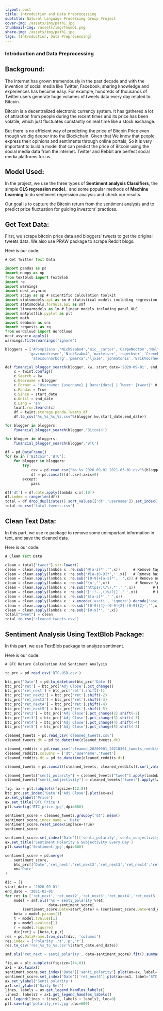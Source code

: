 ```yaml
---
layout: post
title: Introduction and Data Preprocessing
subtitle: Natural Language Processing Group Project
cover-img: /assets/img/path1.jpg
thumbnail-img: /assets/img/thumb1.png
share-img: /assets/img/path1.jpg
tags: [Introduction, Data Preprocessing]
---
```


### Introduction and Data Preprocessing

## Background:

The Internet has grown tremendously in the past decade and with the invention of social media like Twitter, Facebook, sharing knowledge and experiences has become easy. For example, hundreds of thousands of Twitter users generate huge volumes of tweets data every day related to Bitcoin. 

Bitcoin is a decentralized electronic currency system. It has gathered a lot of attraction from people during the recent times and its price has been volatile, which just fluctuates constantly on real time like a stock exchange. 

But there is no efficient way of predicting the price of Bitcoin Price even though we dig deeper into the Blockchain. Given that We know that people express their opinions and sentiments through online portals, So it is very important to build a model that can predict the price of Bitcoin using the social media data from the internet. Twitter and Rebbit are perfect social media platforms for us.

## Model Used:

In the project, we use the three types of **Sentiment analysis Classifiers**, the simple **OLS regression model**，and some popular methods of **Machine Learning** to do sentiment regression analysis and check our results.

Our goal is to capture the Bitcoin return from the sentiment analysis and to predict price  fluctuation for guiding investors’ practices.

## Get Text Data:

First, we scrape bitcoin price data and bloggers’ tweets to get the original tweets data. We also use PRAW package to scrape Reddit blogs.

Here is our code:
```javascript
# Get Twitter Text Data

import pandas as pd
import numpy as np
from textblob import TextBlob 
import re
import warnings
import nest_asyncio
import scipy as sp # scientific calculation toolkit
import statsmodels.api as sm # statistical models including regression
import statsmodels.formula.api as smf
import linearmodels as lm # linear models including panel OLS
import matplotlib.pyplot as plt
import math
import seaborn as sns
import requests as rq
from wordcloud import WordCloud
nest_asyncio.apply()
warnings.filterwarnings('ignore')

bloggers = ['APompliano','NickSzabo4','nic__carter','CarpeNoctom','Melt_Dem','100trillionUSD','MessariCrypto','TuurDemeester',
           'gavinandresen','NickSzabo4','maxkeiser','rogerkver','CremeDelaCrypto',
            'alexsunnarborg','pmarca','ljxie','jonmatonis','ErikVoorhees']

def financial_blogger_search(blogger, kw, start_date='2020-09-01', end_date='2021-03-01'):
    c = twint.Config()
    c.Search = kw
    c.Username = blogger
    c.Format = "Username: {username} | Date:{date} | Tweet: {tweet}" # Custom output format
    c.Pandas = True
    c.Since = start_date
    c.Until = end_date
    c.Lang = 'en'
    twint.run.Search(c)
    df = twint.storage.panda.Tweets_df
    df.to_csv("%s_%s_%s_%s.csv"%(blogger,kw,start_date,end_date))

for blogger in bloggers:
    financial_blogger_search(blogger,'Bitcoin')

for blogger in bloggers:
    financial_blogger_search(blogger,'BTC')

df = pd.DataFrame()
for kw in ['Bitcoin','BTC']:
    for blogger in bloggers:
        try:
            csv = pd.read_csv("%s_%s_2020-09-01_2021-03-01.csv"%(blogger,kw),index_col=0)[['date','username','tweet']]
            df = pd.concat([df,csv],axis=0)
        except:
            pass

df['dt'] = df.date.apply(lambda x:x[:10])
df.index = range(len(df))
total = df.drop_duplicates().sort_values(['dt','username']).set_index(['dt'])
total.to_csv('total_tweets.csv')

```

## Clean Text Data:

In this part, we use re package to remove some unimportant information in text, and save the cleaned data.

Here is our code:
```javascript
# Clean Text Data

clean = total["tweet"].str.lower()
clean = clean.apply(lambda x :re.sub('@[a-z]*','',x))      # Remove tags
clean = clean.apply(lambda x :re.sub('#[a-z0-9]*','',x))   # Remove hash tags
clean = clean.apply(lambda x :re.sub('[0-9]+[a-z]*',' ',x)) # Remove numnbers and associated text. Like : 1st, 2nd, nth....
clean = clean.apply(lambda x :re.sub('\n','',x))            # Remove \n\t
clean = clean.apply(lambda x :re.sub('https?:\/\/.*',' ',x))        # Remove URLs
clean = clean.apply(lambda x :re.sub('[:;!-.,()%/?|]',' ',x))       # Remove Special characters
clean = clean.apply(lambda x :re.sub('$[a-z]*',' ',x))                        # Remove tickers and strings have $abc pattern
clean = clean.apply(lambda x : x.encode('ascii', 'ignore').decode('ascii'))   # Remove emojis
clean = clean.apply(lambda x :re.sub('[0-9]{4}-[0-9]{2}-[0-9]{2}','',x))      # Remove date
clean = clean.apply(lambda x :re.sub('[0-9]*','',x))
total["tweet"] = clean
total.to_csv('cleaned_tweets.csv')

```

## Sentiment Analysis Using TextBlob Package:

In this part, we use TextBlob package to analyze sentiment.

Here is our code:
```javascript
# BTC Return Calculation And Sentiment Analysis

tc_prc = pd.read_csv('BTC-USD.csv')

btc_prc['Date'] = pd.to_datetime(btc_prc['Date'])
btc_prc['ret'] = btc_prc['Adj Close'].pct_change()
btc_prc['ret_next'] = btc_prc['ret'].shift(-1)
btc_prc['ret_next2'] = btc_prc['ret'].shift(-2)
btc_prc['ret_next3'] = btc_prc['ret'].shift(-3)
btc_prc['ret_next4'] = btc_prc['ret'].shift(-4)
btc_prc['ret_next5'] = btc_prc['ret'].shift(-5)
btc_prc['ret2'] = btc_prc['Adj Close'].pct_change(2).shift(-2)
btc_prc['ret3'] = btc_prc['Adj Close'].pct_change(3).shift(-3)
btc_prc['ret4'] = btc_prc['Adj Close'].pct_change(4).shift(-4)
btc_prc['ret5'] = btc_prc['Adj Close'].pct_change(5).shift(-5)

cleaned_tweets = pd.read_csv('cleaned_tweets.csv')
cleaned_tweets.dt = pd.to_datetime(cleaned_tweets.dt)

cleaned_reddits = pd.read_csv('cleaned_20200901_20210301_tweets_reddits.csv')
cleaned_reddits.columns = ['dt','username','tweet']
cleaned_reddits.dt = pd.to_datetime(cleaned_reddits.dt)

cleaned_tweets = pd.concat([cleaned_tweets, cleaned_reddits]).sort_values('dt')

cleaned_tweets["senti_polarity"] = cleaned_tweets["tweet"].apply(lambda x: TextBlob(x).sentiment.polarity)
cleaned_tweets["senti_subjectivity"] = cleaned_tweets["tweet"].apply(lambda x: TextBlob(x).sentiment.subjectivity)

fig, ax = plt.subplots(figsize=(12,8))
btc_prc.set_index('Date')['Adj Close'].plot(ax=ax)
ax.set_ylabel('Price')
ax.set_title('BTC Price')
plt.savefig('BTC_price.jpg',dpi=600)

sentiment_score = cleaned_tweets.groupby('dt').mean()
sentiment_score.index.name = 'Date'
sentiment_score.reset_index(inplace=True)
sentiment_score

sentiment_score.set_index('Date')[['senti_polarity','senti_subjectivity']].plot(ax=ax)
ax.set_title('Sentiment Polarity & Subjectivity Every Day')
plt.savefig('Sentiment.jpg',dpi=600)

sentiment_score = pd.merge(
    sentiment_score,
    btc_prc[['Date','ret_next','ret_next2','ret_next3','ret_next4','ret_next5','ret2','ret3','ret4','ret5']],
    on='Date'
)

dic = {}
start_date = '2020-09-01'
end_date = '2021-03-01'
for ret in ['ret_next','ret_next2','ret_next3','ret_next4','ret_next5','ret2','ret3','ret4','ret5']:
    model = smf.ols('%s ~ senti_polarity'%ret, 
                    data=sentiment_score[
        (sentiment_score.Date>start_date) & (sentiment_score.Date<end_date)]).fit()
    beta = model.params[1]
    t = model.tvalues[1]
    p = model.pvalues[1]
    r = model.rsquared
    dic[ret] = [beta,t,p,r]
res = pd.DataFrame.from_dict(dic, 'columns')
res.index = ['Polarity','t','p','r']
res.to_csv('res_%s_to_%s.csv'%(start_date,end_date))

smf.ols('ret_next ~ senti_polarity', data=sentiment_score).fit().summary()

fig,ax = plt.subplots(figsize=(14,8))
ax1 = ax.twinx()
sentiment_score.set_index('Date')['senti_polarity'].plot(ax=ax, label='Senti_polarity(Left)',color='r')
sentiment_score.set_index('Date')['ret_next4'].plot(ax=ax1, label='BTC Daily Return 4 Days Later(Right)',color='b')
ax.set_ylabel('Senti_polarity')
ax1.set_ylabel('Daily Ret')
lines, labels = ax.get_legend_handles_labels()
lines2, labels2 = ax1.get_legend_handles_labels()
ax1.legend(lines + lines2, labels + labels2, loc=0)
plt.savefig('polarity_ret.jpg',dpi=600)
```
